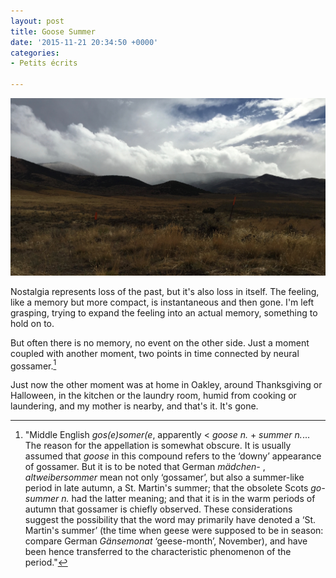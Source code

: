 ```yaml
---
layout: post
title: Goose Summer
date: '2015-11-21 20:34:50 +0000'
categories:
- Petits écrits

---
```


![Brown grass in the foreground; rainy hills in the distance; two orange-capped posts](/media/southern-idaho-rain.jpg "Points")

Nostalgia represents loss of the past, but it's also loss in itself. The feeling, like a memory but more compact, is instantaneous and then gone. I'm left grasping, trying to expand the feeling into an actual memory, something to hold on to.

But often there is no memory, no event on the other side.<!--more--> Just a moment coupled with another moment, two points in time connected by neural gossamer.[^gossamer]

Just now the other moment was at home in Oakley, around Thanksgiving or Halloween, in the kitchen or the laundry room, humid from cooking or laundering, and my mother is nearby, and that's it. It's gone.



[^gossamer]: "Middle English *gos(e)somer(e*, apparently < *goose n.* + *summer n.*... The reason for the appellation is somewhat obscure. It is usually assumed that *goose* in this compound refers to the ‘downy’ appearance of gossamer. But it is to be noted that German *mädchen-* , *altweibersommer* mean not only ‘gossamer’, but also a summer-like period in late autumn, a St. Martin's summer; that the obsolete Scots *go-summer n.* had the latter meaning; and that it is in the warm periods of autumn that gossamer is chiefly observed. These considerations suggest the possibility that the word may primarily have denoted a ‘St. Martin's summer’ (the time when geese were supposed to be in season: compare German *Gänsemonat* ‘geese-month’, November), and have been hence transferred to the characteristic phenomenon of the period."[^gossamerer]
[^gossamerer]: "gossamer, n. and adj." OED Online. Oxford University Press, September 2015. Web. 21 November 2015.
